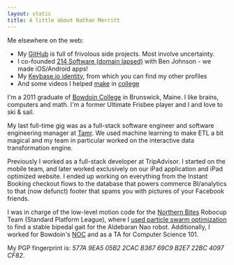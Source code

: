 ```yaml
---
layout: static
title: A little about Nathan Merritt
---
```


Me elsewhere on the web:

 *  My [GitHub](https://github.com/gnmerritt) is full of frivolous side projects. Most involve uncertainty.
 *  I co-founded [214 Software (domain lapsed)](http://twofourteen.com) with Ben Johnson - we made iOS/Android apps!
 *  My [Keybase.io identity](https://keybase.io/gnmerritt), from which you can find my other profiles
 *  And some videos I helped [make](http://vimeo.com/4362627) in [college](http://vimeo.com/22967514)

I'm a 2011 graduate of [Bowdoin College](https://bowdoin.edu) in Brunswick, Maine.
I like brains, computers and math. I'm a former Ultimate Frisbee player and I
and love to ski & sail.

My last full-time gig was as a full-stack software engineer and software engineering
manager at [Tamr](http://tamr.com). We used machine learning to make ETL a bit
magical and my team in particular worked on the interactive data transformation
engine.

Previously I worked as a full-stack developer at TripAdvisor. I
started on the mobile team, and later worked exclusively on our iPad
application and iPad optimized website. I ended up working on
everything from the Instant Booking checkout flows to the database
that powers commerce BI/analytics to that (now defunct) footer that spams
you with pictures of your Facebook friends.

I was in charge of the low-level motion code for the [Northern Bites](http://robocup.bowdoin.edu/blog/)
Robocup Team (Standard Platform League), where I [used particle swarm optimization](http://www.bowdoin.edu/student-fellowships/pdf/summer-2010/n-merritt.pdf)
to find a stable bipedal gait for the Aldebaran Nao robot. Additionally, I worked
for Bowdoin's [NOC](http://www.bowdoin.edu/it/) and as a TA for Computer Science
101.

My PGP fingerprint is: <i>577A 9EA5 05B2 2CAC B367 69C9 B2E7 22BC 4097 CF82</i>.

